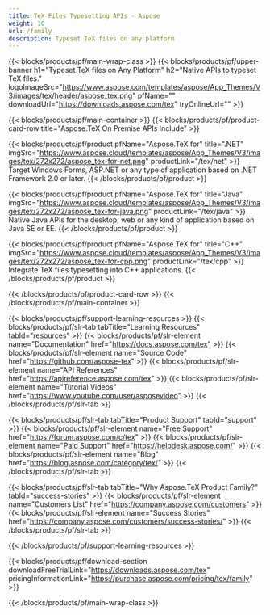 ```yaml
---
title: TeX Files Typesetting APIs - Aspose 
weight: 10
url: /family
description: Typeset TeX files on any platform
---
```


{{< blocks/products/pf/main-wrap-class >}}
{{< blocks/products/pf/upper-banner h1="Typeset TeX files on Any Platform" h2="Native APIs to typeset TeX files." logoImageSrc="https://www.aspose.com/templates/aspose/App_Themes/V3/images/tex/header/aspose_tex.png" pfName="" downloadUrl="https://downloads.aspose.com/tex" tryOnlineUrl="" >}}

{{< blocks/products/pf/main-container >}}
{{< blocks/products/pf/product-card-row title="Aspose.TeX On Premise APIs Include" >}}

{{< blocks/products/pf/product pfName="Aspose.TeX for" title=".NET" imgSrc="https://www.aspose.cloud/templates/aspose/App_Themes/V3/images/tex/272x272/aspose_tex-for-net.png" productLink="/tex/net" >}}
Target Windows Forms, ASP.NET or any type of application based on .NET Framework 2.0 or later.
{{< /blocks/products/pf/product >}}

{{< blocks/products/pf/product pfName="Aspose.TeX for" title="Java" imgSrc="https://www.aspose.cloud/templates/aspose/App_Themes/V3/images/tex/272x272/aspose_tex-for-java.png" productLink="/tex/java" >}}
Native Java APIs for the desktop, web or any kind of application based on Java SE or EE.
{{< /blocks/products/pf/product >}}

{{< blocks/products/pf/product pfName="Aspose.TeX for" title="C++" imgSrc="https://www.aspose.cloud/templates/aspose/App_Themes/V3/images/tex/272x272/aspose_tex-for-cpp.png" productLink="/tex/cpp" >}}
Integrate TeX files typesetting into C++ applications.
{{< /blocks/products/pf/product >}}

{{< /blocks/products/pf/product-card-row >}}
{{< /blocks/products/pf/main-container >}}

{{< blocks/products/pf/support-learning-resources >}}
{{< blocks/products/pf/slr-tab tabTitle="Learning Resources" tabId="resources" >}}
{{< blocks/products/pf/slr-element name="Documentation" href="https://docs.aspose.com/tex" >}}
{{< blocks/products/pf/slr-element name="Source Code" href="https://github.com/aspose-tex" >}}
{{< blocks/products/pf/slr-element name="API References" href="https://apireference.aspose.com/tex" >}}
{{< blocks/products/pf/slr-element name="Tutorial Videos" href="https://www.youtube.com/user/asposevideo" >}}
{{< /blocks/products/pf/slr-tab >}}

{{< blocks/products/pf/slr-tab tabTitle="Product Support" tabId="support" >}}
{{< blocks/products/pf/slr-element name="Free Support" href="https://forum.aspose.com/c/tex" >}}
{{< blocks/products/pf/slr-element name="Paid Support" href="https://helpdesk.aspose.com/" >}}
{{< blocks/products/pf/slr-element name="Blog" href="https://blog.aspose.com/category/tex/" >}}
{{< /blocks/products/pf/slr-tab >}}

{{< blocks/products/pf/slr-tab tabTitle="Why Aspose.TeX Product Family?" tabId="success-stories" >}}
{{< blocks/products/pf/slr-element name="Customers List" href="https://company.aspose.com/customers" >}}
{{< blocks/products/pf/slr-element name="Success Stories" href="https://company.aspose.com/customers/success-stories/" >}}
{{< /blocks/products/pf/slr-tab >}}

{{< /blocks/products/pf/support-learning-resources >}}

{{< blocks/products/pf/download-section downloadFreeTrialLink="https://downloads.aspose.com/tex" pricingInformationLink="https://purchase.aspose.com/pricing/tex/family" >}}

{{< /blocks/products/pf/main-wrap-class >}}
